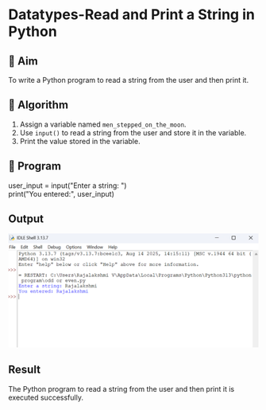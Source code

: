 # Datatypes-Read and Print a String in Python

## 🎯 Aim
To write a Python program to read a string from the user and then print it.

## 🧠 Algorithm
1. Assign a variable named `men_stepped_on_the_moon`.
2. Use `input()` to read a string from the user and store it in the variable.
3. Print the value stored in the variable.

## 🧾 Program
user_input = input("Enter a string: ")  
print("You entered:", user_input)

## Output


![alt text](m1-5.png)



## Result
The Python program to read a string from the user and then print it is executed successfully.
